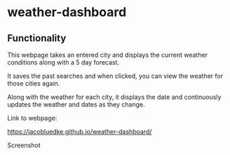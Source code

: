 # weather-dashboard

## Functionality

This webpage takes an entered city and displays the current weather conditions along with a 5 day forecast.

It saves the past searches and when clicked, you can view the weather for those cities again. 

Along with the weather for each city, it displays the date and continuously updates the weather and dates as they change.

Link to webpage:

https://jacobluedke.github.io/weather-dashboard/

Screenshot

